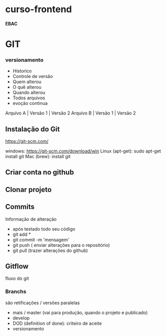 # curso-frontend
#### EBAC

# GIT
### versionamento 
 - Historico
 - Controle de versão
 - Quem alterou
 - O quê alterou
 - Quando alterou
 - Todos arquivos
 - evoção continua

 Arquivo A | Versão 1 | Versão 2
 Arquivo B | Versão 1 | Versão 2

## Instalação do Git
https://git-scm.com/ 

windows: https://git-scm.com/download/win
Linux (apt-get): sudo apt-get install git
Mac (brew): install git

## Criar conta no github

## Clonar projeto

## Commits
Informação de alteração
- após testado todo seu código
- git add *
- git commit -m 'mensagem'
- git push ( enviar alterações para o repositório)
- git pull (trazer alterações do github)

## Gitflow
fluxo do git


### Branchs
são retificações / versões paralelas

-  mais / master (vai para produção, quando o projeto e publicado)
- develop
-  DOD (definition of done): criteiro de aceite
- versionamento 